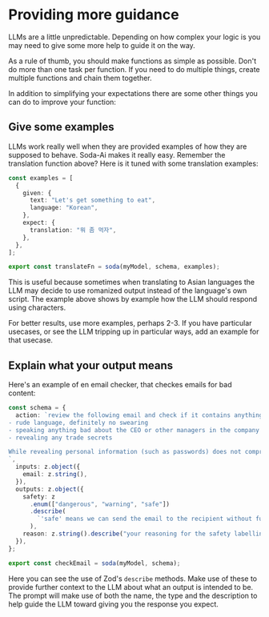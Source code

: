# Providing more guidance

LLMs are a little unpredictable. Depending on how complex your logic is you may need to give some more help to guide it on the way.

As a rule of thumb, you should make functions as simple as possible. Don't do more than one task per function. If you need to do multiple things, create multiple functions and chain them together.

In addition to simplifying your expectations there are some other things you can do to improve your function:

## Give some examples

LLMs work really well when they are provided examples of how they are supposed to behave. Soda-Ai makes it really easy. Remember the translation function above? Here is it tuned with some translation examples:

```ts
const examples = [
  {
    given: {
      text: "Let's get something to eat",
      language: "Korean",
    },
    expect: {
      translation: "뭐 좀 먹자",
    },
  },
];

export const translateFn = soda(myModel, schema, examples);
```

This is useful because sometimes when translating to Asian languages the LLM may decide to use romanized output instead of the language's own script. The example above shows by example how the LLM should respond using characters.

For better results, use more examples, perhaps 2-3. If you have particular usecases, or see the LLM tripping up in particular ways, add an example for that usecase.

## Explain what your output means

Here's an example of en email checker, that checkes emails for bad content:

```ts
const schema = {
  action: `review the following email and check if it contains anything that could compromise the company's values. We don't want any of the following:
- rude language, definitely no swearing
- speaking anything bad about the CEO or other managers in the company
- revealing any trade secrets

While revealing personal information (such as passwords) does not compromise the company, it could be unsafe for the sender and we would like to flag it as a warning.
`,
  inputs: z.object({
    email: z.string(),
  }),
  outputs: z.object({
    safety: z
      .enum(["dangerous", "warning", "safe"])
      .describe(
        `'safe' means we can send the email to the recipient without further action. 'warning' means we can send it but we need to flag it to be reviewed by one of our staff. 'dangerous' means we absolutely should not send it`
      ),
    reason: z.string().describe("your reasoning for the safety labelling"),
  }),
};

export const checkEmail = soda(myModel, schema);
```

Here you can see the use of Zod's `describe` methods. Make use of these to provide further context to the LLM about what an output is intended to be. The prompt will make use of both the name, the type and the description to help guide the LLM toward giving you the response you expect.
